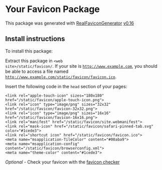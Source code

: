 # Your Favicon Package

This package was generated with [RealFaviconGenerator](https://realfavicongenerator.net/) [v0.16](https://realfavicongenerator.net/change_log#v0.16)

## Install instructions

To install this package:

Extract this package in <code>&lt;web site&gt;/static/favicon/</code>. If your site is <code>http://www.example.com</code>, you should be able to access a file named <code>http://www.example.com/static/favicon/favicon.ico</code>.

Insert the following code in the `head` section of your pages:

    <link rel="apple-touch-icon" sizes="180x180" href="/static/favicon/apple-touch-icon.png">
    <link rel="icon" type="image/png" sizes="32x32" href="/static/favicon/favicon-32x32.png">
    <link rel="icon" type="image/png" sizes="16x16" href="/static/favicon/favicon-16x16.png">
    <link rel="manifest" href="/static/favicon/site.webmanifest">
    <link rel="mask-icon" href="/static/favicon/safari-pinned-tab.svg" color="#1cede3">
    <link rel="shortcut icon" href="/static/favicon/favicon.ico">
    <meta name="msapplication-TileColor" content="#00aba9">
    <meta name="msapplication-config" content="/static/favicon/browserconfig.xml">
    <meta name="theme-color" content="#1cede3">

*Optional* - Check your favicon with the [favicon checker](https://realfavicongenerator.net/favicon_checker)